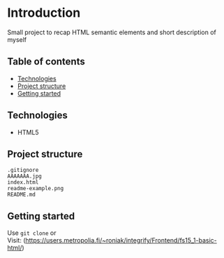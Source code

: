 # Introduction

Small project to recap HTML semantic elements and short description of myself

## Table of contents

- [Technologies](#technologies)
- [Project structure](#project-structure)
- [Getting started](#getting-started)

## Technologies

- HTML5

## Project structure

    .gitignore
    AAAAAAA.jpg
    index.html
    readme-example.png
    README.md

## Getting started

Use <code>git clone</code> or <br>
Visit: (https://users.metropolia.fi/~roniak/integrify/Frontend/fs15_1-basic-html/)
